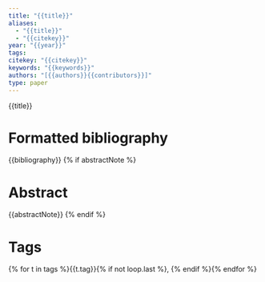 ```yaml
---
title: "{{title}}"
aliases:
  - "{{title}}"
  - "{{citekey}}"
year: "{{year}}"
tags: 
citekey: "{{citekey}}"
keywords: "{{keywords}}"
authors: "[{{authors}}{{contributors}}]"
type: paper
---
```

{{title}}

# Formatted bibliography

{{bibliography}}
{% if abstractNote %}

# Abstract

{{abstractNote}}
{% endif %}

# Tags
{% for t in tags %}{{t.tag}}{% if not loop.last %}, {% endif %}{% endfor %}

